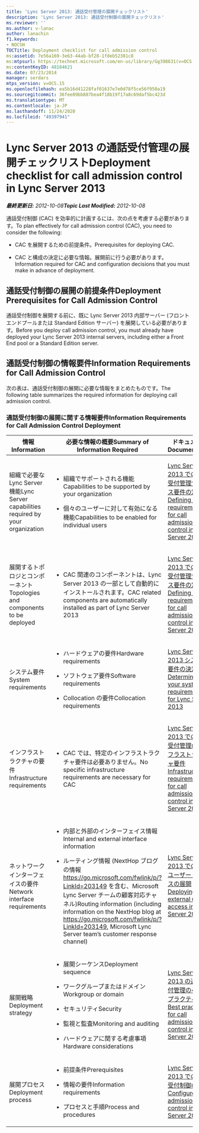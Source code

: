 ```yaml
---
title: 'Lync Server 2013: 通話受付管理の展開チェックリスト'
description: 'Lync Server 2013: 通話受付制御の展開チェックリスト'
ms.reviewer: ''
ms.author: v-lanac
author: lanachin
f1.keywords:
- NOCSH
TOCTitle: Deployment checklist for call admission control
ms:assetid: 7e56a169-3e63-44ab-bf28-1fdeb52381c8
ms:mtpsurl: https://technet.microsoft.com/en-us/library/Gg398631(v=OCS.15)
ms:contentKeyID: 48184621
ms.date: 07/23/2014
manager: serdars
mtps_version: v=OCS.15
ms.openlocfilehash: ea5b16d41228faf01637e7e0d78f5ce56f950a19
ms.sourcegitcommit: 36fee89bb887bea4f18b19f17a8c69daf5bc423d
ms.translationtype: MT
ms.contentlocale: ja-JP
ms.lasthandoff: 11/24/2020
ms.locfileid: "49397941"
---
```

# <a name="deployment-checklist-for-call-admission-control-in-lync-server-2013"></a><span data-ttu-id="be74e-103">Lync Server 2013 の通話受付管理の展開チェックリスト</span><span class="sxs-lookup"><span data-stu-id="be74e-103">Deployment checklist for call admission control in Lync Server 2013</span></span>

<div data-xmlns="http://www.w3.org/1999/xhtml">

<div class="topic" data-xmlns="http://www.w3.org/1999/xhtml" data-msxsl="urn:schemas-microsoft-com:xslt" data-cs="https://msdn.microsoft.com/">

<div data-asp="https://msdn2.microsoft.com/asp">



</div>

<div id="mainSection">

<div id="mainBody"><span data-ttu-id="be74e-104">

<span> </span></span><span class="sxs-lookup"><span data-stu-id="be74e-104">

<span> </span></span></span>

<span data-ttu-id="be74e-105">_**最終更新日:** 2012-10-08_</span><span class="sxs-lookup"><span data-stu-id="be74e-105">_**Topic Last Modified:** 2012-10-08_</span></span>

<span data-ttu-id="be74e-106">通話受付制御 (CAC) を効率的に計画するには、次の点を考慮する必要があります。</span><span class="sxs-lookup"><span data-stu-id="be74e-106">To plan effectively for call admission control (CAC), you need to consider the following:</span></span>

  - <span data-ttu-id="be74e-107">CAC を展開するための前提条件。</span><span class="sxs-lookup"><span data-stu-id="be74e-107">Prerequisites for deploying CAC.</span></span>

  - <span data-ttu-id="be74e-108">CAC と構成の決定に必要な情報。展開前に行う必要があります。</span><span class="sxs-lookup"><span data-stu-id="be74e-108">Information required for CAC and configuration decisions that you must make in advance of deployment.</span></span>

<div>

## <a name="deployment-prerequisites-for-call-admission-control"></a><span data-ttu-id="be74e-109">通話受付制御の展開の前提条件</span><span class="sxs-lookup"><span data-stu-id="be74e-109">Deployment Prerequisites for Call Admission Control</span></span>

<span data-ttu-id="be74e-110">通話受付制御を展開する前に、既に Lync Server 2013 内部サーバー (フロントエンドプールまたは Standard Edition サーバー) を展開している必要があります。</span><span class="sxs-lookup"><span data-stu-id="be74e-110">Before you deploy call admission control, you must already have deployed your Lync Server 2013 internal servers, including either a Front End pool or a Standard Edition server.</span></span>

</div>

<div>

## <a name="information-requirements-for-call-admission-control"></a><span data-ttu-id="be74e-111">通話受付制御の情報要件</span><span class="sxs-lookup"><span data-stu-id="be74e-111">Information Requirements for Call Admission Control</span></span>

<span data-ttu-id="be74e-112">次の表は、通話受付制御の展開に必要な情報をまとめたものです。</span><span class="sxs-lookup"><span data-stu-id="be74e-112">The following table summarizes the required information for deploying call admission control.</span></span>

### <a name="information-requirements-for-call-admission-control-deployment"></a><span data-ttu-id="be74e-113">通話受付制御の展開に関する情報要件</span><span class="sxs-lookup"><span data-stu-id="be74e-113">Information Requirements for Call Admission Control Deployment</span></span>

<table>
<colgroup>
<col style="width: 33%" />
<col style="width: 33%" />
<col style="width: 33%" />
</colgroup>
<thead>
<tr class="header">
<th><span data-ttu-id="be74e-114">情報</span><span class="sxs-lookup"><span data-stu-id="be74e-114">Information</span></span></th>
<th><span data-ttu-id="be74e-115">必要な情報の概要</span><span class="sxs-lookup"><span data-stu-id="be74e-115">Summary of Information Required</span></span></th>
<th><span data-ttu-id="be74e-116">ドキュメント</span><span class="sxs-lookup"><span data-stu-id="be74e-116">Documentation</span></span></th>
</tr>
</thead>
<tbody>
<tr class="odd">
<td><p><span data-ttu-id="be74e-117">組織で必要な Lync Server 機能</span><span class="sxs-lookup"><span data-stu-id="be74e-117">Lync Server capabilities required by your organization</span></span></p></td>
<td><ul>
<li><p><span data-ttu-id="be74e-118">組織でサポートされる機能</span><span class="sxs-lookup"><span data-stu-id="be74e-118">Capabilities to be supported by your organization</span></span></p></li>
<li><p><span data-ttu-id="be74e-119">個々のユーザーに対して有効になる機能</span><span class="sxs-lookup"><span data-stu-id="be74e-119">Capabilities to be enabled for individual users</span></span></p></li>
</ul></td>
<td><p><span data-ttu-id="be74e-120"><a href="lync-server-2013-defining-your-requirements-for-call-admission-control.md">Lync Server 2013 での通話受付管理サービス要件の定義</a></span><span class="sxs-lookup"><span data-stu-id="be74e-120"><a href="lync-server-2013-defining-your-requirements-for-call-admission-control.md">Defining your requirements for call admission control in Lync Server 2013</a></span></span></p></td>
</tr>
<tr class="even">
<td><p><span data-ttu-id="be74e-121">展開するトポロジとコンポーネント</span><span class="sxs-lookup"><span data-stu-id="be74e-121">Topologies and components to be deployed</span></span></p></td>
<td><ul>
<li><p><span data-ttu-id="be74e-122">CAC 関連のコンポーネントは、Lync Server 2013 の一部として自動的にインストールされます。</span><span class="sxs-lookup"><span data-stu-id="be74e-122">CAC related components are automatically installed as part of Lync Server 2013</span></span></p></li>
</ul></td>
<td><p><span data-ttu-id="be74e-123"><a href="lync-server-2013-defining-your-requirements-for-call-admission-control.md">Lync Server 2013 での通話受付管理サービス要件の定義</a></span><span class="sxs-lookup"><span data-stu-id="be74e-123"><a href="lync-server-2013-defining-your-requirements-for-call-admission-control.md">Defining your requirements for call admission control in Lync Server 2013</a></span></span></p></td>
</tr>
<tr class="odd">
<td><p><span data-ttu-id="be74e-124">システム要件</span><span class="sxs-lookup"><span data-stu-id="be74e-124">System requirements</span></span></p></td>
<td><ul>
<li><p><span data-ttu-id="be74e-125">ハードウェアの要件</span><span class="sxs-lookup"><span data-stu-id="be74e-125">Hardware requirements</span></span></p></li>
<li><p><span data-ttu-id="be74e-126">ソフトウェア要件</span><span class="sxs-lookup"><span data-stu-id="be74e-126">Software requirements</span></span></p></li>
<li><p><span data-ttu-id="be74e-127">Collocation の要件</span><span class="sxs-lookup"><span data-stu-id="be74e-127">Collocation requirements</span></span></p></li>
</ul></td>
<td><p><span data-ttu-id="be74e-128"><a href="lync-server-2013-determining-your-system-requirements.md">Lync Server 2013 システム要件の決定</a></span><span class="sxs-lookup"><span data-stu-id="be74e-128"><a href="lync-server-2013-determining-your-system-requirements.md">Determining your system requirements for Lync Server 2013</a></span></span></p></td>
</tr>
<tr class="even">
<td><p><span data-ttu-id="be74e-129">インフラストラクチャの要件</span><span class="sxs-lookup"><span data-stu-id="be74e-129">Infrastructure requirements</span></span></p></td>
<td><ul>
<li><p><span data-ttu-id="be74e-130">CAC では、特定のインフラストラクチャ要件は必要ありません。</span><span class="sxs-lookup"><span data-stu-id="be74e-130">No specific infrastructure requirements are necessary for CAC</span></span></p></li>
</ul></td>
<td><p><span data-ttu-id="be74e-131"><a href="lync-server-2013-infrastructure-requirements-for-call-admission-control.md">Lync Server 2013 での通話受付管理のインフラストラクチャ要件</a></span><span class="sxs-lookup"><span data-stu-id="be74e-131"><a href="lync-server-2013-infrastructure-requirements-for-call-admission-control.md">Infrastructure requirements for call admission control in Lync Server 2013</a></span></span></p></td>
</tr>
<tr class="odd">
<td><p><span data-ttu-id="be74e-132">ネットワークインターフェイスの要件</span><span class="sxs-lookup"><span data-stu-id="be74e-132">Network interface requirements</span></span></p></td>
<td><ul>
<li><p><span data-ttu-id="be74e-133">内部と外部のインターフェイス情報</span><span class="sxs-lookup"><span data-stu-id="be74e-133">Internal and external interface information</span></span></p></li>
<li><p><span data-ttu-id="be74e-134">ルーティング情報 (NextHop ブログの情報 <a href="https://go.microsoft.com/fwlink/p/?linkid=203149">https://go.microsoft.com/fwlink/p/?LinkId=203149</a> を含む、Microsoft Lync Server チームの顧客対応チャネル)</span><span class="sxs-lookup"><span data-stu-id="be74e-134">Routing information (including information on the NextHop blog at <a href="https://go.microsoft.com/fwlink/p/?linkid=203149">https://go.microsoft.com/fwlink/p/?LinkId=203149</a>, Microsoft Lync Server team’s customer response channel)</span></span></p></li>
</ul></td>
<td><p><span data-ttu-id="be74e-135"><a href="lync-server-2013-deploying-external-user-access.md">Lync Server 2013 での外部ユーザー アクセスの展開</a></span><span class="sxs-lookup"><span data-stu-id="be74e-135"><a href="lync-server-2013-deploying-external-user-access.md">Deploying external user access in Lync Server 2013</a></span></span></p></td>
</tr>
<tr class="even">
<td><p><span data-ttu-id="be74e-136">展開戦略</span><span class="sxs-lookup"><span data-stu-id="be74e-136">Deployment strategy</span></span></p></td>
<td><ul>
<li><p><span data-ttu-id="be74e-137">展開シーケンス</span><span class="sxs-lookup"><span data-stu-id="be74e-137">Deployment sequence</span></span></p></li>
<li><p><span data-ttu-id="be74e-138">ワークグループまたはドメイン</span><span class="sxs-lookup"><span data-stu-id="be74e-138">Workgroup or domain</span></span></p></li>
<li><p><span data-ttu-id="be74e-139">セキュリティ</span><span class="sxs-lookup"><span data-stu-id="be74e-139">Security</span></span></p></li>
<li><p><span data-ttu-id="be74e-140">監視と監査</span><span class="sxs-lookup"><span data-stu-id="be74e-140">Monitoring and auditing</span></span></p></li>
<li><p><span data-ttu-id="be74e-141">ハードウェアに関する考慮事項</span><span class="sxs-lookup"><span data-stu-id="be74e-141">Hardware considerations</span></span></p></li>
</ul></td>
<td><p><span data-ttu-id="be74e-142"><a href="lync-server-2013-best-practices-for-call-admission-control.md">Lync Server 2013 の通話受付管理のベスト プラクティス</a></span><span class="sxs-lookup"><span data-stu-id="be74e-142"><a href="lync-server-2013-best-practices-for-call-admission-control.md">Best practices for call admission control in Lync Server 2013</a></span></span></p></td>
</tr>
<tr class="odd">
<td><p><span data-ttu-id="be74e-143">展開プロセス</span><span class="sxs-lookup"><span data-stu-id="be74e-143">Deployment process</span></span></p></td>
<td><ul>
<li><p><span data-ttu-id="be74e-144">前提条件</span><span class="sxs-lookup"><span data-stu-id="be74e-144">Prerequisites</span></span></p></li>
<li><p><span data-ttu-id="be74e-145">情報の要件</span><span class="sxs-lookup"><span data-stu-id="be74e-145">Information requirements</span></span></p></li>
<li><p><span data-ttu-id="be74e-146">プロセスと手順</span><span class="sxs-lookup"><span data-stu-id="be74e-146">Process and procedures</span></span></p></li>
</ul></td>
<td><p><span data-ttu-id="be74e-147"><a href="lync-server-2013-configure-call-admission-control.md">Lync Server 2013 での通話受付制御の構成</a></span><span class="sxs-lookup"><span data-stu-id="be74e-147"><a href="lync-server-2013-configure-call-admission-control.md">Configure call admission control in Lync Server 2013</a></span></span></p></td>
</tr>
</tbody>
</table><span data-ttu-id="be74e-148">


</div>

</div>

<span> </span>

</div>

</div>

</span><span class="sxs-lookup"><span data-stu-id="be74e-148">


</div>

</div>

<span> </span>

</div>

</div>

</span></span></div>

